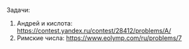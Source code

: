 Задачи:
1) Андрей и кислота: https://contest.yandex.ru/contest/28412/problems/A/
2) Римские числа: https://www.eolymp.com/ru/problems/7
